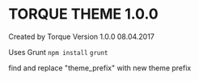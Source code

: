 TORQUE THEME 1.0.0
===========

Created by Torque
Version 1.0.0 08.04.2017

Uses Grunt
```npm install```
```grunt```

find and replace "theme_prefix" with new theme prefix